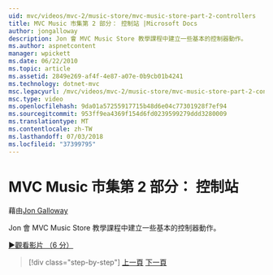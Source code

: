 ```yaml
---
uid: mvc/videos/mvc-2/music-store/mvc-music-store-part-2-controllers
title: MVC Music 市集第 2 部分： 控制站 |Microsoft Docs
author: jongalloway
description: Jon 會 MVC Music Store 教學課程中建立一些基本的控制器動作。
ms.author: aspnetcontent
manager: wpickett
ms.date: 06/22/2010
ms.topic: article
ms.assetid: 2849e269-af4f-4e87-a07e-0b9cb01b4241
ms.technology: dotnet-mvc
msc.legacyurl: /mvc/videos/mvc-2/music-store/mvc-music-store-part-2-controllers
msc.type: video
ms.openlocfilehash: 9da01a57255917715b48d6e04c77301928f7ef94
ms.sourcegitcommit: 953ff9ea4369f154d6fd0239599279ddd3280009
ms.translationtype: MT
ms.contentlocale: zh-TW
ms.lasthandoff: 07/03/2018
ms.locfileid: "37399795"
---
```

<a name="mvc-music-store-part-2-controllers"></a>MVC Music 市集第 2 部分： 控制站
====================
藉由[Jon Galloway](https://github.com/jongalloway)

Jon 會 MVC Music Store 教學課程中建立一些基本的控制器動作。

[&#9654;觀看影片 （6 分）](https://channel9.msdn.com/Blogs/ASP-NET-Site-Videos/mvc-music-store-part-2-controllers)

> [!div class="step-by-step"]
> [上一頁](mvc-music-store-part-1-intro-tools-and-project-structure.md)
> [下一頁](mvc-music-store-part-3-views-and-viewmodels.md)
